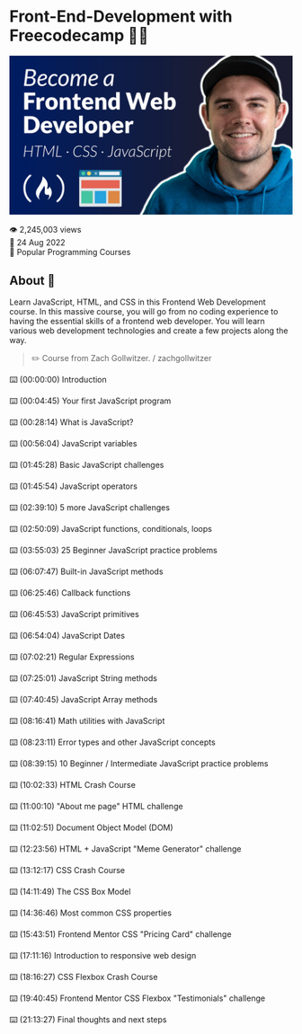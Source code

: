 # Front-End-Development with Freecodecamp 🧑‍💻
![github_cover_banner](https://github.com/BongOwethu/Front-End-Development/blob/main/frontend.png)

👁️ 2,245,003 views  
📆 24 Aug 2022  
🍿 Popular Programming Courses
<br>
## About 📜
Learn JavaScript, HTML, and CSS in this Frontend Web Development course. In this massive course, you will go from no coding experience to having the essential skills of a frontend web developer. You will learn various web development technologies and create a few projects along the way. 

>✏️ Course from Zach Gollwitzer. / zachgollwitzer  

⌨️ (00:00:00) Introduction

⌨️ (00:04:45) Your first JavaScript program

⌨️ (00:28:14) What is JavaScript? 

⌨️ (00:56:04) JavaScript variables

⌨️ (01:45:28) Basic JavaScript challenges

⌨️ (01:45:54) JavaScript operators

⌨️ (02:39:10) 5 more JavaScript challenges

⌨️ (02:50:09) JavaScript functions, conditionals, loops

⌨️ (03:55:03) 25 Beginner JavaScript practice problems

⌨️ (06:07:47) Built-in JavaScript methods

⌨️ (06:25:46) Callback functions

⌨️ (06:45:53) JavaScript primitives

⌨️ (06:54:04) JavaScript Dates

⌨️ (07:02:21) Regular Expressions

⌨️ (07:25:01) JavaScript String methods

⌨️ (07:40:45) JavaScript Array methods

⌨️ (08:16:41) Math utilities with JavaScript

⌨️ (08:23:11) Error types and other JavaScript concepts

⌨️ (08:39:15) 10 Beginner / Intermediate JavaScript practice problems

⌨️ (10:02:33) HTML Crash Course

⌨️ (11:00:10) "About me page" HTML challenge

⌨️ (11:02:51) Document Object Model (DOM)

⌨️ (12:23:56) HTML + JavaScript "Meme Generator" challenge

⌨️ (13:12:17) CSS Crash Course

⌨️ (14:11:49) The CSS Box Model

⌨️ (14:36:46) Most common CSS properties

⌨️ (15:43:51) Frontend Mentor CSS "Pricing Card" challenge

⌨️ (17:11:16) Introduction to responsive web design

⌨️ (18:16:27) CSS Flexbox Crash Course

⌨️ (19:40:45) Frontend Mentor CSS Flexbox "Testimonials" challenge

⌨️ (21:13:27) Final thoughts and next steps
